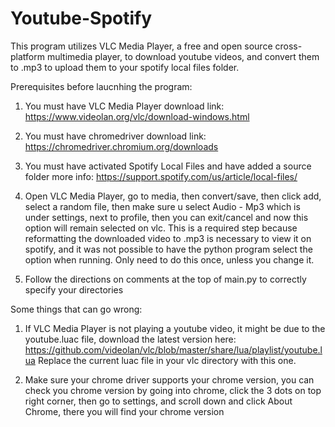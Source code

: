 # Youtube-Spotify
This program utilizes VLC Media Player, a free and open source cross-platform multimedia player, to download youtube videos, and convert them to .mp3 to upload them to your spotify local files folder.



Prerequisites before laucnhing the program:
1. You must have VLC Media Player
download link: https://www.videolan.org/vlc/download-windows.html

2. You must have chromedriver
download link: https://chromedriver.chromium.org/downloads

3. You must have activated Spotify Local Files and have added a source folder
more info: https://support.spotify.com/us/article/local-files/

4. Open VLC Media Player, go to media, then convert/save, then click add, select a random file, then make sure u select Audio - Mp3 which is under settings, next to profile, then you can exit/cancel and now this option will remain selected on vlc. This is a required step because reformatting the downloaded video to .mp3 is necessary to view it on spotify, and it was not possible to have the python program select the option when running. Only need to do this once, unless you change it.

5. Follow the directions on comments at the top of main.py to correctly specify your directories



Some things that can go wrong:
1. If VLC Media Player is not playing a youtube video, it might be due to the youtube.luac file, download the latest version here: https://github.com/videolan/vlc/blob/master/share/lua/playlist/youtube.lua
Replace the current luac file in your vlc directory with this one.

2. Make sure your chrome driver supports your chrome version, you can check you chrome version by going into chrome, click the 3 dots on top right corner, then go to settings, and scroll down and click About Chrome, there you will find your chrome version
